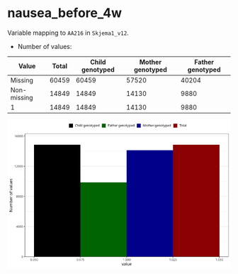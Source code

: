 # nausea_before_4w
Variable mapping to `AA216` in `Skjema1_v12`.
- Number of values:

| Value | Total | Child genotyped | Mother genotyped | Father genotyped |
| ----- | ----- | --------------- | ---------------- | ---------------- |
| Missing | 60459 | 60459 | 57520 | 40204 |
| Non-missing | 14849 | 14849 | 14130 | 9880 |
| 1 | 14849 | 14849 | 14130 | 9880 |



![](nausea_before_4w_n.png)



